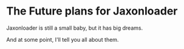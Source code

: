 # The Future plans for Jaxonloader

Jaxonloader is still a small baby, but it has big dreams.

And at some point, I'll tell you all about them.
